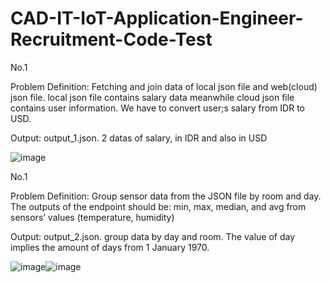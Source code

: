 # CAD-IT-IoT-Application-Engineer-Recruitment-Code-Test

No.1

Problem Definition: Fetching and join data of local json file and web(cloud) json file. local json file contains salary data meanwhile cloud json file contains user information. We have to convert user;s salary from IDR to USD.

Output: output_1.json. 2 datas of salary, in IDR and also in USD

![image](https://user-images.githubusercontent.com/63847120/176641177-ad0b484b-6076-4981-bc71-087d0e666dc9.png)


No.1

Problem Definition: Group sensor data from the JSON file by room and day. The outputs of the endpoint should be: min, max, median, and avg from sensors’ values
(temperature, humidity)

Output: output_2.json. group data by day and room. The value of day implies the amount of days from 1 January 1970.

![image](https://user-images.githubusercontent.com/63847120/176641884-6a92186e-40a4-4566-b7b4-736d14474088.png)![image](https://user-images.githubusercontent.com/63847120/176641943-e0d1fb81-bdf0-4508-8ebf-3b09491f100c.png)



